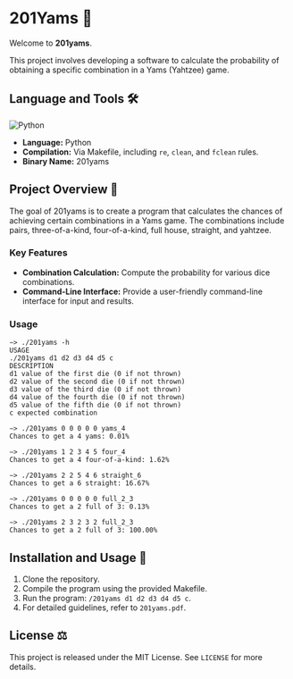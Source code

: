 # 201Yams 🎲

Welcome to **201yams**.

This project involves developing a software to calculate the probability of obtaining a specific combination in a Yams (Yahtzee) game.

## Language and Tools 🛠️

![Python](https://img.shields.io/badge/Python-3776AB?style=for-the-badge&logo=python&logoColor=white)

- **Language:** Python
- **Compilation:** Via Makefile, including `re`, `clean`, and `fclean` rules.
- **Binary Name:** 201yams

## Project Overview 🔎

The goal of 201yams is to create a program that calculates the chances of achieving certain combinations in a Yams game. The combinations include pairs, three-of-a-kind, four-of-a-kind, full house, straight, and yahtzee.

### Key Features

- **Combination Calculation:** Compute the probability for various dice combinations.
- **Command-Line Interface:** Provide a user-friendly command-line interface for input and results.

### Usage

```
∼> ./201yams -h
USAGE
./201yams d1 d2 d3 d4 d5 c
DESCRIPTION
d1 value of the first die (0 if not thrown)
d2 value of the second die (0 if not thrown)
d3 value of the third die (0 if not thrown)
d4 value of the fourth die (0 if not thrown)
d5 value of the fifth die (0 if not thrown)
c expected combination

∼> ./201yams 0 0 0 0 0 yams_4
Chances to get a 4 yams: 0.01%

∼> ./201yams 1 2 3 4 5 four_4
Chances to get a 4 four-of-a-kind: 1.62%

∼> ./201yams 2 2 5 4 6 straight_6
Chances to get a 6 straight: 16.67%

∼> ./201yams 0 0 0 0 0 full_2_3
Chances to get a 2 full of 3: 0.13%

∼> ./201yams 2 3 2 3 2 full_2_3
Chances to get a 2 full of 3: 100.00%
```

## Installation and Usage 💾

1. Clone the repository.
2. Compile the program using the provided Makefile.
3. Run the program: `/201yams d1 d2 d3 d4 d5 c`.
4. For detailed guidelines, refer to `201yams.pdf`.

## License ⚖️

This project is released under the MIT License. See `LICENSE` for more details.
